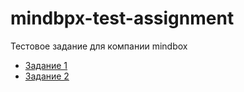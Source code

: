# mindbpx-test-assignment
Тестовое задание для компании mindbox

- [Задание 1](Task%201)
- [Задание 2](Task%202)